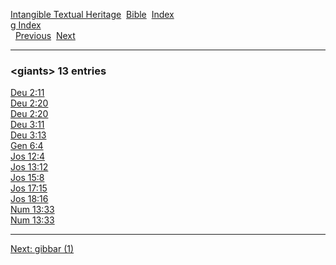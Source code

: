 [Intangible Textual Heritage](../../index)  [Bible](../index) 
[Index](index)   
[g Index](_g_)  
  [Previous](c04727)  [Next](c04729) 

------------------------------------------------------------------------

### &lt;giants&gt; 13 entries

[Deu 2:11](../kjv/deu002.htm#011)  
[Deu 2:20](../kjv/deu002.htm#020)  
[Deu 2:20](../kjv/deu002.htm#020)  
[Deu 3:11](../kjv/deu003.htm#011)  
[Deu 3:13](../kjv/deu003.htm#013)  
[Gen 6:4](../kjv/gen006.htm#004)  
[Jos 12:4](../kjv/jos012.htm#004)  
[Jos 13:12](../kjv/jos013.htm#012)  
[Jos 15:8](../kjv/jos015.htm#008)  
[Jos 17:15](../kjv/jos017.htm#015)  
[Jos 18:16](../kjv/jos018.htm#016)  
[Num 13:33](../kjv/num013.htm#033)  
[Num 13:33](../kjv/num013.htm#033)  

------------------------------------------------------------------------

[Next: gibbar (1)](c04729)
